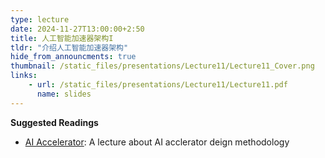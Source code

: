 ```yaml
---
type: lecture
date: 2024-11-27T13:00:00+2:50
title: 人工智能加速器架构I
tldr: "介绍人工智能加速器架构"
hide_from_announcments: true
thumbnail: /static_files/presentations/Lecture11/Lecture11_Cover.png
links:    
    - url: /static_files/presentations/Lecture11/Lecture11.pdf
      name: slides
---
```


**Suggested Readings**
- [AI Accelerator](https://www.youtube.com/watch?v=IXp5KMVZRqY): A lecture about AI acclerator deign methodology